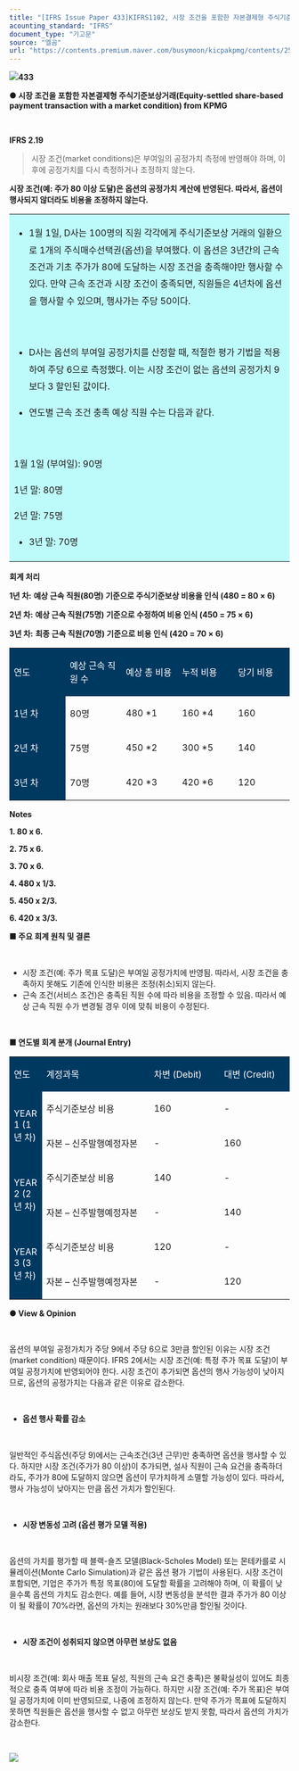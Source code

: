 ```yaml
---
title: "[IFRS Issue Paper 433]KIFRS1102, 시장 조건을 포함한 자본결제형 주식기준보상거래"
acounting_standard: "IFRS"
document_type: "기고문"
source: "엘곰"
url: "https://contents.premium.naver.com/busymoon/kicpakpmg/contents/250305225645378id"
---
```

![](https://n2.news.naver.com/l.gif?type=content)**433**

**● 시장 조건을 포함한 자본결제형 주식기준보상거래(Equity-settled share-based payment transaction with a market condition) from KPMG**

**​**

**IFRS 2.19**

> 시장 조건(market conditions)은 부여일의 공정가치 측정에 반영해야 하며, 이후에 공정가치를 다시 측정하거나 조정하지 않는다.

**시장 조건(예: 주가 80 이상 도달)은 옵션의 공정가치 계산에 반영된다. 따라서, 옵션이 행사되지 않더라도 비용을 조정하지 않는다.**

<table style=""><tbody><tr><td colspan="3" rowspan="1" style="width: 100.0%; height: 129.0px;  background-color: #bdfbfa;"><div><ul><li><p style="line-height:1.9;"><span style="">1월 1일, D사는 100명의 직원 각각에게 주식기준보상 거래의 일환으로 1개의 주식매수선택권(옵션)을 부여했다. 이 옵션은 3년간의 근속 조건과 기초 주가가 80에 도달하는 시장 조건을 충족해야만 행사할 수 있다. 만약 근속 조건과 시장 조건이 충족되면, 직원들은 4년차에 옵션을 행사할 수 있으며, 행사가는 주당 50이다.</span></p></li></ul><p style="line-height:1.9;"><span style="">​</span></p><ul><li><p style="line-height:1.9;"><span style="">D사는 옵션의 부여일 공정가치를 산정할 때, 적절한 평가 기법을 적용하여 주당 6으로 측정했다. 이는 시장 조건이 없는 옵션의 공정가치 9보다 3 할인된 값이다.</span></p></li><li><p style="line-height:1.9;"><span style="">연도별 근속 조건 충족 예상 직원 수는 다음과 같다.</span></p></li></ul><p style="line-height:1.9;"><span style="">​</span></p><p style="line-height:1.9;"><span style="">1월 1일 (부여일):</span><span style=""> 90명</span></p><p style="line-height:1.9;"><span style="">1년 말:</span><span style=""> 80명</span></p><p style="line-height:1.9;"><span style="">2년 말:</span><span style=""> 75명</span></p><ul><li><p style="line-height:1.9;"><span style="">3년 말: 70명</span></p></li></ul></div></td></tr></tbody></table>

**회계 처리**

**1년 차:** **예상 근속 직원(80명) 기준으로 주식기준보상 비용을 인식 (480 = 80 × 6)**

**2년 차:** **예상 근속 직원(75명) 기준으로 수정하여 비용 인식 (450 = 75 × 6)**

**3년 차:** **최종 근속 직원(70명) 기준으로 비용 인식 (420 = 70 × 6)**

<table style=""><tbody><tr><td colspan="1" rowspan="1" style="width: 20.0%; height: 40.0px;  background-color: #003960;"><div><p style=""><span style="color:#ffffff;">연도</span></p></div></td><td colspan="1" rowspan="1" style="width: 20.0%; height: 40.0px;  background-color: #003960;"><div><p style=""><span style="color:#ffffff;">예상 근속 직원 수</span></p></div></td><td colspan="1" rowspan="1" style="width: 20.0%; height: 40.0px;  background-color: #003960;"><div><p style=""><span style="color:#ffffff;">예상 총 비용</span></p></div></td><td colspan="1" rowspan="1" style="width: 20.0%; height: 40.0px;  background-color: #003960;"><div><p style=""><span style="color:#ffffff;">누적 비용</span></p></div></td><td colspan="1" rowspan="1" style="width: 20.0%; height: 40.0px;  background-color: #003960;"><div><p style=""><span style="color:#ffffff;">당기 비용</span></p></div></td></tr><tr><td colspan="1" rowspan="1" style="width: 20.0%; height: 40.0px;  background-color: #003960;"><div><p style=""><span style="color:#ffffff;">1년 차</span></p></div></td><td colspan="1" rowspan="1" style="width: 20.0%; height: 40.0px;  "><div><p style=""><span style="">80명</span></p></div></td><td colspan="1" rowspan="1" style="width: 20.0%; height: 40.0px;  "><div><p style=""><span style="">480 </span><span style="">*1</span></p></div></td><td colspan="1" rowspan="1" style="width: 20.0%; height: 40.0px;  "><div><p style=""><span style="">160 </span><span style="">*4</span></p></div></td><td colspan="1" rowspan="1" style="width: 20.0%; height: 40.0px;  "><div><p style=""><span style="">160</span></p></div></td></tr><tr><td colspan="1" rowspan="1" style="width: 20.0%; height: 40.0px;  background-color: #003960;"><div><p style=""><span style="color:#ffffff;">2년 차</span></p></div></td><td colspan="1" rowspan="1" style="width: 20.0%; height: 40.0px;  "><div><p style=""><span style="">75명</span></p></div></td><td colspan="1" rowspan="1" style="width: 20.0%; height: 40.0px;  "><div><p style=""><span style="">450 </span><span style="">*2</span></p></div></td><td colspan="1" rowspan="1" style="width: 20.0%; height: 40.0px;  "><div><p style=""><span style="">300 </span><span style="">*5</span></p></div></td><td colspan="1" rowspan="1" style="width: 20.0%; height: 40.0px;  "><div><p style=""><span style="">140</span></p></div></td></tr><tr><td colspan="1" rowspan="1" style="width: 20.0%; height: 40.0px;  background-color: #003960;"><div><p style=""><span style="color:#ffffff;">3년 차</span></p></div></td><td colspan="1" rowspan="1" style="width: 20.0%; height: 40.0px;  "><div><p style=""><span style="">70명</span></p></div></td><td colspan="1" rowspan="1" style="width: 20.0%; height: 40.0px;  "><div><p style=""><span style="">420 </span><span style="">*3</span></p></div></td><td colspan="1" rowspan="1" style="width: 20.0%; height: 40.0px;  "><div><p style=""><span style="">420 </span><span style="">*6</span></p></div></td><td colspan="1" rowspan="1" style="width: 20.0%; height: 40.0px;  "><div><p style=""><span style="">120</span></p></div></td></tr></tbody></table>

**Notes**

**1\. 80 x 6.**

**2\. 75 x 6.**

**3\. 70 x 6.**

**4\. 480 x 1/3.**

**5\. 450 x 2/3.**

**6\. 420 x 3/3.**

**■ 주요 회계 원칙 및 결론**

**​**

- 시장 조건(예: 주가 목표 도달)은 부여일 공정가치에 반영됨. 따라서, 시장 조건을 충족하지 못해도 기존에 인식한 비용은 조정(취소)되지 않는다.
- 근속 조건(서비스 조건)은 충족된 직원 수에 따라 비용을 조정할 수 있음. 따라서 예상 근속 직원 수가 변경될 경우 이에 맞춰 비용이 수정된다.

​

**■ 연도별 회계 분개 (Journal Entry)**

<table style=""><tbody><tr><td colspan="1" rowspan="1" style="width: 11.62%; height: 40.0px;  background-color: #003960;"><div><p style=""><span style="color:#ffffff;">연도</span></p></div></td><td colspan="1" rowspan="1" style="width: 38.38%; height: 40.0px;  background-color: #003960;"><div><p style=""><span style="color:#ffffff;">계정과목</span></p></div></td><td colspan="1" rowspan="1" style="width: 25.0%; height: 40.0px;  background-color: #003960;"><div><p style=""><span style="color:#ffffff;">차변 (Debit)</span></p></div></td><td colspan="1" rowspan="1" style="width: 25.0%; height: 40.0px;  background-color: #003960;"><div><p style=""><span style="color:#ffffff;">대변 (Credit)</span></p></div></td></tr><tr><td colspan="1" rowspan="2" style="width: 11.62%; height: 80.0px;  background-color: #003960;"><div><p style=""><span style="color:#ffffff;">YEAR 1 (1년 차)</span></p></div></td><td colspan="1" rowspan="1" style="width: 38.38%; height: 40.0px;  "><div><p style=""><span style="">주식기준보상 비용</span></p></div></td><td colspan="1" rowspan="1" style="width: 25.0%; height: 40.0px;  "><div><p style=""><span style="">160</span></p></div></td><td colspan="1" rowspan="1" style="width: 25.0%; height: 40.0px;  "><div><p style=""><span style="">-</span></p></div></td></tr><tr><td colspan="1" rowspan="1" style="width: 38.38%; height: 40.0px;  "><div><p style=""><span style="">자본 – 신주발행예정자본</span></p></div></td><td colspan="1" rowspan="1" style="width: 25.0%; height: 40.0px;  "><div><p style=""><span style="">-</span></p></div></td><td colspan="1" rowspan="1" style="width: 25.0%; height: 40.0px;  "><div><p style=""><span style="">160</span></p></div></td></tr><tr><td colspan="1" rowspan="2" style="width: 11.62%; height: 80.0px;  background-color: #003960;"><div><p style=""><span style="color:#ffffff;">YEAR 2 (2년 차)</span></p></div></td><td colspan="1" rowspan="1" style="width: 38.38%; height: 40.0px;  "><div><p style=""><span style="">주식기준보상 비용</span></p></div></td><td colspan="1" rowspan="1" style="width: 25.0%; height: 40.0px;  "><div><p style=""><span style="">140</span></p></div></td><td colspan="1" rowspan="1" style="width: 25.0%; height: 40.0px;  "><div><p style=""><span style="">-</span></p></div></td></tr><tr><td colspan="1" rowspan="1" style="width: 38.38%; height: 40.0px;  "><div><p style=""><span style="">자본 – 신주발행예정자본</span></p></div></td><td colspan="1" rowspan="1" style="width: 25.0%; height: 40.0px;  "><div><p style=""><span style="">-</span></p></div></td><td colspan="1" rowspan="1" style="width: 25.0%; height: 40.0px;  "><div><p style=""><span style="">140</span></p></div></td></tr><tr><td colspan="1" rowspan="2" style="width: 11.62%; height: 80.0px;  background-color: #003960;"><div><p style=""><span style="color:#ffffff;">YEAR 3 (3년 차)</span></p></div></td><td colspan="1" rowspan="1" style="width: 38.38%; height: 40.0px;  "><div><p style=""><span style="">주식기준보상 비용</span></p></div></td><td colspan="1" rowspan="1" style="width: 25.0%; height: 40.0px;  "><div><p style=""><span style="">120</span></p></div></td><td colspan="1" rowspan="1" style="width: 25.0%; height: 40.0px;  "><div><p style=""><span style="">-</span></p></div></td></tr><tr><td colspan="1" rowspan="1" style="width: 38.38%; height: 40.0px;  "><div><p style=""><span style="">자본 – 신주발행예정자본</span></p></div></td><td colspan="1" rowspan="1" style="width: 25.0%; height: 40.0px;  "><div><p style=""><span style="">-</span></p></div></td><td colspan="1" rowspan="1" style="width: 25.0%; height: 40.0px;  "><div><p style=""><span style="">120</span></p></div></td></tr></tbody></table>

**● View & Opinion**

**​**

옵션의 부여일 공정가치가 주당 9에서 주당 6으로 3만큼 할인된 이유는 시장 조건(market condition) 때문이다. IFRS 2에서는 시장 조건(예: 특정 주가 목표 도달)이 부여일 공정가치에 반영되어야 한다. 시장 조건이 추가되면 옵션의 행사 가능성이 낮아지므로, 옵션의 공정가치는 다음과 같은 이유로 감소한다.

​

- **옵션 행사 확률 감소**

**​**

일반적인 주식옵션(주당 9)에서는 근속조건(3년 근무)만 충족하면 옵션을 행사할 수 있다. 하지만 시장 조건(주가가 80 이상)이 추가되면, 설사 직원이 근속 요건을 충족하더라도, 주가가 80에 도달하지 않으면 옵션이 무가치하게 소멸할 가능성이 있다. 따라서, 행사 가능성이 낮아지는 만큼 옵션 가치가 할인된다.

**​**

- **시장 변동성 고려 (옵션 평가 모델 적용)**

​

옵션의 가치를 평가할 때 블랙-숄즈 모델(Black-Scholes Model) 또는 몬테카를로 시뮬레이션(Monte Carlo Simulation)과 같은 옵션 평가 기법이 사용된다. 시장 조건이 포함되면, 기업은 주가가 특정 목표(80)에 도달할 확률을 고려해야 하며, 이 확률이 낮을수록 옵션의 가치도 감소한다. 예를 들어, 시장 변동성을 분석한 결과 주가가 80 이상이 될 확률이 70%라면, 옵션의 가치는 원래보다 30%만큼 할인될 것이다.

**​**

- **시장 조건이 성취되지 않으면 아무런 보상도 없음**

​

비시장 조건(예: 회사 매출 목표 달성, 직원의 근속 요건 충족)은 불확실성이 있어도 최종적으로 충족 여부에 따라 비용 조정이 가능하다. 하지만 시장 조건(예: 주가 목표)은 부여일 공정가치에 이미 반영되므로, 나중에 조정하지 않는다. 만약 주가가 목표에 도달하지 못하면 직원들은 옵션을 행사할 수 없고 아무런 보상도 받지 못함, 따라서 옵션의 가치가 감소한다.

​

[![](https://storep-phinf.pstatic.net/cafe_004/original_10.png?type=p50_50)](https://contents.premium.naver.com/busymoon/kicpakpmg/contents/#)

​